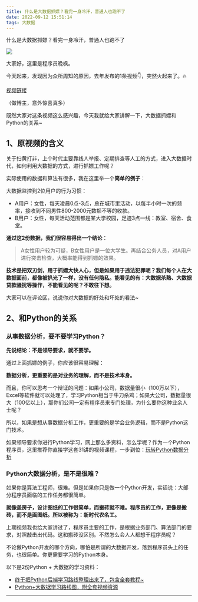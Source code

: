 ```yaml
---
title: 什么是大数据抓嫖？看完一身冷汗，普通人也跑不了
date: 2022-09-12 15:51:14
tags: 大数据
---
```


什么是大数据抓嫖？看完一身冷汗，普通人也跑不了

![](https://www.python-office.com/api/img-cdn/wanfeng/article/lyf/cover.jpg)

大家好，这里是程序员晚枫。

今天起来，发现因为众所周知的原因，去年发布的1条视频👇，突然火起来了。🔥

[视频链接](https://mp.weixin.qq.com/s/jN5f92MGwrNYnRBF2lkyzw)

（做博主，意外惊喜真多）

既然大家对这条视频这么感兴趣，今天我就给大家讲解一下，大数据抓嫖和Python的关系~

## 1、原视频的含义

关于扫黄打非，上个时代主要靠线人举报、定期排查等人工的方式，进入大数据时代，如何利用大数据的方式，进行抓嫖工作呢？

实际使用的数据和算法有很多，我在这里举一个**简单的例子**：

大数据监控到2位用户的行为习惯：

- A用户：女性，每天凌晨0点-3点，总在城市里活动，以每半小时一次的频率，接收到不同男性800-2000元数额不等的收款。
- B用户：女性，每天活动范围都是某大学校园，足迹3点一线：教室、宿舍、食堂。

**通过这2份数据，我们很容易得出一个结论**：
> A女性用户较为可疑，B女性用户是一位大学生。再结合公务人员，对A用户进行突击检查，大概率能得到抓嫖的效果。

**技术是把双刃剑，用于抓嫖大快人心，但是如果用于违法犯罪呢？我们每个人在大数据面前，都像被扒光了一样，没有任何隐私。能看见的有：大数据杀熟、大数据贷款骚扰等操作，不能看见的呢？不敢往下想。**

大家可以在评论区，说说你对大数据的好处和坏处的看法~

## 2、和Python的关系

### 从事数据分析，要不要学习Python？

**先说结论：不是领导要求，就不要学。**

通过上面抓嫖的例子，你应该很容易理解：

**数据分析，更重要的是对业务的理解，而不是技术本身。**

而且，你可以思考一个辩证的问题：如果小公司，数据量很小（100万以下），Excel等软件就可以处理了，学习Python相当于牛刀杀鸡；如果大公司，数据量很大（100亿以上），那你们公司一定有程序员来专门处理，为什么要你这种业余人士呢？

所以，如果是想从事数据分析工作，更重要的是学会业务逻辑，而不是Python这门技术。

如果领导要求你进行Python学习，网上那么多资料，怎么学呢？作为一个Python程序员，这里推荐你直接学这套31讲的视频课程，一步到位：[玩转Python数据分析](https://mp.weixin.qq.com/s/5sf9rb4BPVBcLK2vg2psxg)


### Python大数据分析，是不是很难？

如果你是算法工程师，很难。但是如果你只是做一个Python开发，实话说：大部分程序员面临的工作任务都很简单。

**就像盖房子，设计图纸的工作很简单，而搬砖就不难。程序员的工作，更像是搬砖，而不是画图纸。所以被称为：新时代农名工。**

上期视频我也给大家讲过了，程序员主要的工作，是根据业务部门、算法部门的要求，对照敲击出代码。这和搬砖没区别。不然怎么会人人都想干程序员呢？

不论做Python开发的哪个方向，哪怕是所谓的大数据开发，落到程序员头上的任务，也很简单。你更需要学习的Python本身。

以下是2份Python + 大数据的学习资料：
- [终于把Python后端学习路线整理出来了，包含全套教程~](https://mp.weixin.qq.com/s/JqY0vFpBnG6CzDD1sB3nDw)
- [Python+大数据学习路线图，附全套视频资源](https://mp.weixin.qq.com/s/9db4uvSC4pSGvO3ifnBdGA)


---


